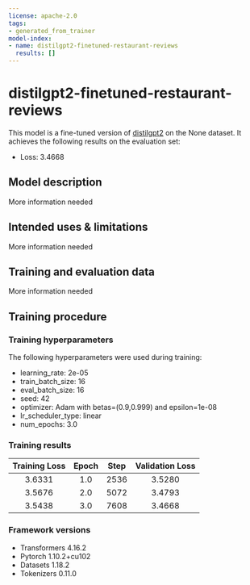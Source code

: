 ```yaml
---
license: apache-2.0
tags:
- generated_from_trainer
model-index:
- name: distilgpt2-finetuned-restaurant-reviews
  results: []
---
```


<!-- This model card has been generated automatically according to the information the Trainer had access to. You
should probably proofread and complete it, then remove this comment. -->

# distilgpt2-finetuned-restaurant-reviews

This model is a fine-tuned version of [distilgpt2](https://huggingface.co/distilgpt2) on the None dataset.
It achieves the following results on the evaluation set:
- Loss: 3.4668

## Model description

More information needed

## Intended uses & limitations

More information needed

## Training and evaluation data

More information needed

## Training procedure

### Training hyperparameters

The following hyperparameters were used during training:
- learning_rate: 2e-05
- train_batch_size: 16
- eval_batch_size: 16
- seed: 42
- optimizer: Adam with betas=(0.9,0.999) and epsilon=1e-08
- lr_scheduler_type: linear
- num_epochs: 3.0

### Training results

| Training Loss | Epoch | Step | Validation Loss |
|:-------------:|:-----:|:----:|:---------------:|
| 3.6331        | 1.0   | 2536 | 3.5280          |
| 3.5676        | 2.0   | 5072 | 3.4793          |
| 3.5438        | 3.0   | 7608 | 3.4668          |


### Framework versions

- Transformers 4.16.2
- Pytorch 1.10.2+cu102
- Datasets 1.18.2
- Tokenizers 0.11.0
